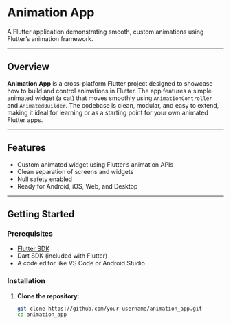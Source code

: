 # Animation App

A Flutter application demonstrating smooth, custom animations using Flutter’s animation framework.

---

## Overview

**Animation App** is a cross-platform Flutter project designed to showcase how to build and control animations in Flutter. The app features a simple animated widget (a cat) that moves smoothly using `AnimationController` and `AnimatedBuilder`. The codebase is clean, modular, and easy to extend, making it ideal for learning or as a starting point for your own animated Flutter apps.

---

## Features

- Custom animated widget using Flutter’s animation APIs
- Clean separation of screens and widgets
- Null safety enabled
- Ready for Android, iOS, Web, and Desktop

---

## Getting Started

### Prerequisites

- [Flutter SDK](https://docs.flutter.dev/get-started/install)
- Dart SDK (included with Flutter)
- A code editor like VS Code or Android Studio

### Installation

1. **Clone the repository:**
   ```sh
   git clone https://github.com/your-username/animation_app.git
   cd animation_app

